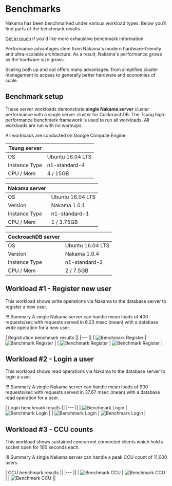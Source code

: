 [benchmark_ccu_1]: images/benchmark-ccu-1.png "Benchmark CCU"
[benchmark_ccu_2]: images/benchmark-ccu-2.png "Benchmark CCU"
[benchmark_ccu_3]: images/benchmark-ccu-3.png "Benchmark CCU"
[benchmark_login_1]: images/benchmark-login-1.png "Benchmark Login"
[benchmark_login_2]: images/benchmark-login-2.png "Benchmark Login"
[benchmark_login_3]: images/benchmark-login-3.png "Benchmark Login"
[benchmark_login_4]: images/benchmark-login-4.png "Benchmark Login"
[benchmark_register_1]: images/benchmark-register-1.png "Benchmark Register"
[benchmark_register_2]: images/benchmark-register-2.png "Benchmark Register"
[benchmark_register_3]: images/benchmark-register-3.png "Benchmark Register"
[benchmark_register_4]: images/benchmark-register-4.png "Benchmark Register"

# Benchmarks

Nakama has been benchmarked under various workload types. Below you'll find parts of the benchmark results.

[Get in touch](mailto:contact@heroiclabs.com?subject=Benchmarks) if you'd like more exhaustive benchmark information.

Performance advantages stem from Nakama's modern hardware-friendly and ultra-scalable architecture. As a result, Nakama's performance grows as the hardware size grows.

Scaling both up and out offers many advantages: from simplified cluster management to access to generally better hardware and economies of scale.

## Benchmark setup

These server workloads demonstrate **single Nakama server** cluster performance with a single server cluster for CockroachDB. The Tsung high-performance benchmark framework is used to run all workloads. All workloads are run with no warmups.

All workloads are conducted on Google Compute Engine.

| Tsung server                          ||
|---             |---                    |
| OS             | Ubuntu 16.04 LTS      |
| Instance Type  | n1-standard-4         |
| CPU / Mem      | 4 / 15GB              |

| Nakama server                         ||
|---             |---                    |
| OS             | Ubuntu 16.04 LTS      |
| Version        | Nakama 1.0.1          |
| Instance Type  | n1-standard-1         |
| CPU / Mem      | 1 / 3.75GB            |

| CockroachDB server                    ||
|---             |---                    |
| OS             | Ubuntu 16.04 LTS      |
| Version        | Nakama 1.0.4          |
| Instance Type  | n1-standard-2         |
| CPU / Mem      | 2 / 7.5GB             |

## Workload #1 - Register new user

This workload shows write operations via Nakama to the database server to register a new user.

!!! Summary
    A single Nakama server can handle mean loads of 400 requests/sec with requests served in 6.23 msec (mean) with a database write operation for a new user.

| Registration benchmark results                                                           ||
|---                                                                                       ||
| ![Benchmark Register][benchmark_register_1] | ![Benchmark Register][benchmark_register_2] |
| ![Benchmark Register][benchmark_register_3] | ![Benchmark Register][benchmark_register_4] |

## Workload #2 - Login a user

This workload shows read operations via Nakama to the database server to login a user.

!!! Summary
    A single Nakama server can handle mean loads of 900 requests/sec with requests served in 37.67 msec (mean) with a database read operation for a user.

| Login benchmark results                                                      ||
|---                                                                           ||
| ![Benchmark Login][benchmark_login_1] | ![Benchmark Login][benchmark_login_2] |
| ![Benchmark Login][benchmark_login_3] | ![Benchmark Login][benchmark_login_4] |

## Workload #3 - CCU counts

This workload shows sustained concurrent connected clients which hold a socket open for 100 seconds each.

!!! Summary
    A single Nakama server can handle a peak CCU count of 11,000 users.

| CCU benchmark results                                                ||
|---                                                                   ||
| ![Benchmark CCU][benchmark_ccu_1] | ![Benchmark CCU][benchmark_ccu_2] |
| ![Benchmark CCU][benchmark_ccu_3]                                    ||
